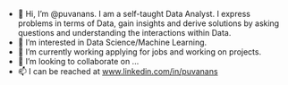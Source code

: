 - 👋 Hi, I’m @puvanans. I am a self-taught Data Analyst. I express problems in terms of Data, gain insights and derive solutions by asking questions and understanding the interactions within Data. 
- 👀 I’m interested in Data Science/Machine Learning.
- 🌱 I’m currently working applying for jobs and working on projects.
- 💞️ I’m looking to collaborate on ...
- 📫 I can be reached at www.linkedin.com/in/puvanans
<!---
puvanans/puvanans is a ✨ special ✨ repository because its `README.md` (this file) appears on your GitHub profile.
You can click the Preview link to take a look at your changes.
--->
